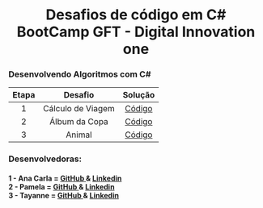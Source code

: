 <h1 align="center">Desafios de código em C# <br> BootCamp GFT - Digital Innovation one</h1>

<h3 align="left">Desenvolvendo Algoritmos com C#</h3>

| Etapa |                              Desafio                              |     Solução     |
|:---:|:------------------------:|:-------:|
|  1  | Cálculo de Viagem | [Código](https://github.com/Anacarlags/Desafios_CodigoCsharp-Bootcamp_GFT/blob/master/Consumo-Viagem/codigo.cs) |
|  2  | Álbum da Copa | [Código](https://github.com/Anacarlags/Desafios_CodigoCsharp-Bootcamp_GFT/tree/master/AlbumCopa) |
|  3  | Animal | [Código]() |



<h3> Desenvolvedoras: </h3>

<h4> 
    1 - Ana Carla = <a href="https://github.com/Anacarlags"> GitHub </a> & <a href="https://www.linkedin.com/in/ana-carla-gs-lta/">Linkedin</a>  <br> 
    2 - Pamela = <a href="https://github.com/PamPaula"> GitHub </a> & <a href="https://www.linkedin.com/in/pamela-de-paula-santos-831395129/">Linkedin</a> <br>
 	3 - Tayanne = <a href="https://github.com/tayhsn"> GitHub </a> & <a href="https://www.linkedin.com/in/tayannesilvanovais/">Linkedin</a> 
</h4>



